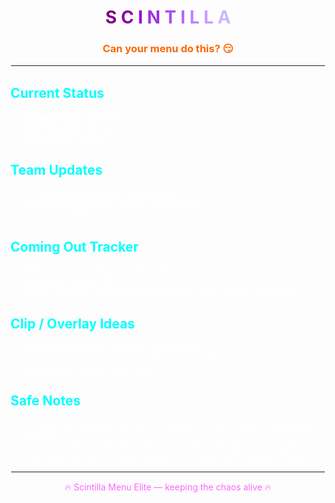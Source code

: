 <h1 style="text-align:center;">
  <span style="color:#800080">S</span>
  <span style="color:#8a00aa">C</span>
  <span style="color:#9400d4">I</span>
  <span style="color:#9e33e5">N</span>
  <span style="color:#a84ef0">T</span>
  <span style="color:#b268fb">I</span>
  <span style="color:#bc82ff">L</span>
  <span style="color:#c69cff">L</span>
  <span style="color:#d0b6ff">A</span>
</h1>

<h3 style="color:#ff6600; text-align:center;">Can your menu do this? 😏</h3>

<hr style="border:1px solid #ffffff;">

<h2 style="color:#00ffff;">Current Status</h2>
<ul style="color:white;">
  <li><strong>Delay Ban All:</strong> patched</li>
  <li><strong>Anti-Ban (Quest):</strong> patched</li>
  <li><strong>Retro Mode:</strong> broken</li>
</ul>

<h2 style="color:#00ffff;">Team Updates</h2>
<ul style="color:white;">
  <li>l_0 created the original Scintilla Menu</li>
  <li>Colossus inspired the current development</li>
  <li>Head Dev: @Newwer</li>
</ul>

<h2 style="color:#00ffff;">Coming Out Tracker</h2>
<ul style="color:white;">
  <li>Release Status: ❌ Not yet released</li>
  <li>Expected Rollout: TBD</li>
  <li>Notes: Currently testing patched features; Retro Mode still broken</li>
</ul>

<h2 style="color:#00ffff;">Clip / Overlay Ideas</h2>
<ul style="color:white;">
  <li>Muffled verses with dramatic countdowns</li>
  <li>Temp action console overlays (theatrical, safe)</li>
  <li>Retro Mode visuals (once fixed)</li>
</ul>

<h2 style="color:#00ffff;">Safe Notes</h2>
<ul style="color:white;">
  <li>All features described are either cosmetic or server-side in owned/test servers</li>
  <li>No instructions for breaking client systems or moderation included</li>
  <li>This repo is a hub for hype, updates, and tracking the project status</li>
</ul>

<hr style="border:1px solid #ffffff;">

<p style="color:#ff66ff; text-align:center;">
🔥 Scintilla Menu Elite — keeping the chaos alive 🔥
</p>
